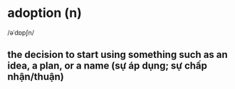 # adoption (n)

/əˈdɒpʃn/

## the decision to start using something such as an idea, a plan, or a name (sự áp dụng; sự chấp nhận/thuận)